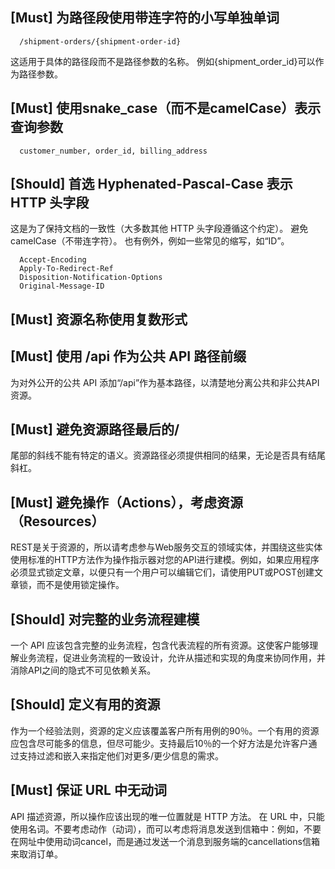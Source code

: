 ## [Must] 为路径段使用带连字符的小写单独单词
```
  /shipment-orders/{shipment-order-id}
```
这适用于具体的路径段而不是路径参数的名称。 例如{shipment_order_id}可以作为路径参数。

## [Must] 使用snake_case（而不是camelCase）表示查询参数
```
  customer_number, order_id, billing_address
```

## [Should]  首选 Hyphenated-Pascal-Case 表示 HTTP 头字段
这是为了保持文档的一致性（大多数其他 HTTP 头字段遵循这个约定）。 避免 camelCase（不带连字符）。 也有例外，例如一些常见的缩写，如“ID”。
```
  Accept-Encoding
  Apply-To-Redirect-Ref
  Disposition-Notification-Options
  Original-Message-ID
```

## [Must] 资源名称使用复数形式

## [Must] 使用 /api 作为公共 API 路径前缀
为对外公开的公共 API 添加“/api”作为基本路径，以清楚地分离公共和非公共API资源。

## [Must] 避免资源路径最后的/
尾部的斜线不能有特定的语义。资源路径必须提供相同的结果，无论是否具有结尾斜杠。

## [Must] 避免操作（Actions），考虑资源（Resources）
REST是关于资源的，所以请考虑参与Web服务交互的领域实体，并围绕这些实体使用标准的HTTP方法作为操作指示器对您的API进行建模。例如，如果应用程序必须显式锁定文章，以便只有一个用户可以编辑它们，请使用PUT或POST创建文章锁，而不是使用锁定操作。

## [Should] 对完整的业务流程建模
一个 API 应该包含完整的业务流程，包含代表流程的所有资源。这使客户能够理解业务流程，促进业务流程的一致设计，允许从描述和实现的角度来协同作用，并消除API之间的隐式不可见依赖关系。

## [Should] 定义有用的资源
作为一个经验法则，资源的定义应该覆盖客户所有用例的90％。一个有用的资源应包含尽可能多的信息，但尽可能少。支持最后10％的一个好方法是允许客户通过支持过滤和嵌入来指定他们对更多/更少信息的需求。

## [Must] 保证 URL 中无动词
API 描述资源，所以操作应该出现的唯一位置就是 HTTP 方法。 在 URL 中，只能使用名词。不要考虑动作（动词），而可以考虑将消息发送到信箱中：例如，不要在网址中使用动词cancel，而是通过发送一个消息到服务端的cancellations信箱来取消订单。

